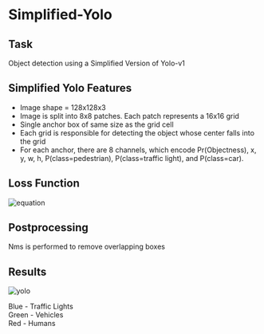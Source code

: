# Simplified-Yolo

## Task
Object detection using a Simplified Version of Yolo-v1

## Simplified Yolo Features
* Image shape = 128x128x3
* Image is split into 8x8 patches. Each patch represents a 16x16 grid
* Single anchor box of same size as the grid cell
* Each grid is responsible for detecting the object whose center falls into the grid
* For each anchor, there are 8 channels, which encode Pr(Objectness), x, y, w, h, P(class=pedestrian),
P(class=traffic light), and P(class=car).

## Loss Function
![equation](https://latex.codecogs.com/gif.latex?\begin{aligned}&space;\text&space;{Loss}&space;&=\lambda_{\text&space;{coord}}&space;\sum_{i=0}^{S^{2}}&space;\sum_{j=0}^{B}&space;\mathbb{1}_{i&space;j}^{o&space;b&space;j}\left[\left(x_{i}-\hat{x}_{i}\right)^{2}\right]&plus;\lambda_{\text&space;{coord}}&space;\sum_{i=0}^{S^{2}}&space;\sum_{j=0}^{B}&space;\mathbb{1}_{i&space;j}^{o&space;b&space;j}\left[(\sqrt{w_{i}}-\sqrt{\hat{w}_{i}})^{2}&plus;(\sqrt{h_{i}}-\sqrt{\hat{h}_{i}})^{2}\right]&space;\\&space;&&plus;\sum_{i=0}^{S^{2}}&space;\sum_{j=0}^{B}&space;\mathbb{1}_{i&space;j}^{o&space;b&space;j}\left(C_{i}-\hat{C}_{i}\right)^{2}&plus;\lambda_{n&space;o&space;o&space;b&space;j}&space;\sum_{i=0}^{S^{2}}&space;\sum_{j=0}^{B}&space;\mathbb{1}_{i&space;j}^{n&space;o&space;b&space;b&space;j}\left(C_{i}-\hat{C}_{i}\right)^{2}&plus;\sum_{i=0}^{S^{2}}&space;\mathbb{1}_{i&space;j}^{o&space;b&space;j}&space;\sum_{c&space;\in&space;\text&space;{classes}}\left(p_{i}(c)-\hat{p}_{i}(c)\right)^{2}&space;\end{aligned})

## Postprocessing
Nms is performed to remove overlapping boxes

## Results
![yolo](https://user-images.githubusercontent.com/41950483/71799405-2fd7bd80-307b-11ea-88e3-5e30ed9dd33a.png)

Blue - Traffic Lights<br/>
Green - Vehicles<br/>
Red - Humans
